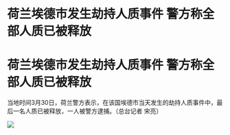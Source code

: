 # 荷兰埃德市发生劫持人质事件 警方称全部人质已被释放

# 荷兰埃德市发生劫持人质事件 警方称全部人质已被释放

当地时间3月30日，荷兰警方表示，在该国埃德市当天发生的劫持人质事件中，最后一名人质已被释放，一人被警方逮捕。（总台记者 宋亮）

![](https://inews.gtimg.com/om_bt/OvNkJ53RTwgRQc7RV66NLGWlKZ8OBwOCMYuALt8aQcDqEAA/1000)

